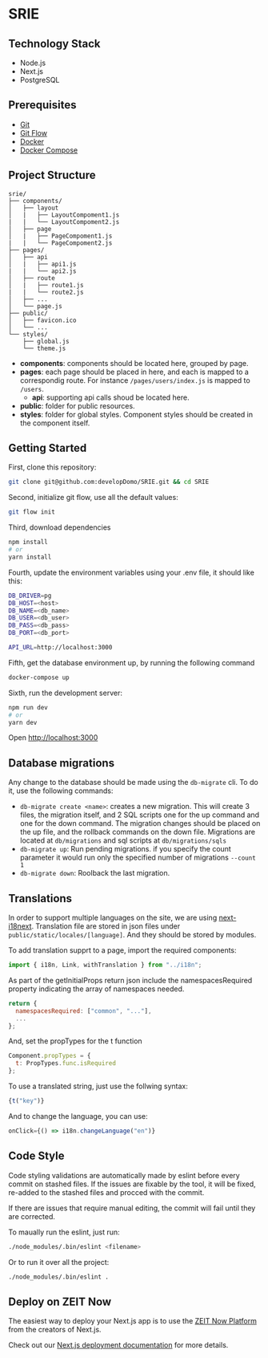# SRIE

## Technology Stack

- Node.js
- Next.js
- PostgreSQL

## Prerequisites

- [Git](https://git-scm.com/book/en/v2/Getting-Started-Installing-Git)
- [Git Flow](https://github.com/nvie/gitflow/wiki/Installation)
- [Docker](https://docs.docker.com/install/)
- [Docker Compose](https://docs.docker.com/compose/install/)

## Project Structure

```
srie/
├── components/
│   ├── layout
│   |   ├── LayoutCompoment1.js
|   |   └── LayoutCompoment2.js
│   ├── page
│   |   ├── PageCompoment1.js
|   |   └── PageCompoment2.js
├── pages/
│   ├── api
│   |   ├── api1.js
|   |   └── api2.js
│   ├── route
│   |   ├── route1.js
|   |   └── route2.js
│   ├── ...
│   └── page.js
├── public/
│   ├── favicon.ico
│   └── ...
└── styles/
    ├── global.js
    └── theme.js
```

- **components**: components should be located here, grouped by page.
- **pages**: each page should be placed in here, and each is mapped to a correspondig route. For instance `/pages/users/index.js` is mapped to `/users`.
  - **api**: supporting api calls shoud be located here.
- **public**: folder for public resources.
- **styles**: folder for global styles. Component styles should be created in the component itself.

## Getting Started

First, clone this repository:

```bash
git clone git@github.com:developDomo/SRIE.git && cd SRIE
```

Second, initialize git flow, use all the default values:

```bash
git flow init
```

Third, download dependencies

```bash
npm install
# or
yarn install
```

Fourth, update the environment variables using your .env file, it should like this:

```bash
DB_DRIVER=pg
DB_HOST=<host>
DB_NAME=<db_name>
DB_USER=<db_user>
DB_PASS=<db_pass>
DB_PORT=<db_port>

API_URL=http://localhost:3000
```

Fifth, get the database environment up, by running the following command

```bash
docker-compose up
```

Sixth, run the development server:

```bash
npm run dev
# or
yarn dev
```

Open [http://localhost:3000](http://localhost:3000)

## Database migrations

Any change to the database should be made using the `db-migrate` cli. To do it, use the following commands:

- `db-migrate create <name>`: creates a new migration. This will create 3 files, the migration itself, and 2 SQL scripts one for the up command and one for the down command. The migration changes should be placed on the up file, and the rollback commands on the down file. Migrations are located at `db/migrations` and sql scripts at `db/migrations/sqls`
- `db-migrate up`: Run pending migrations. if you specify the count parameter it would run only the specified number of migrations `--count 1`
- `db-migrate down`: Roolback the last migration.

## Translations

In order to support multiple languages on the site, we are using [next-i18next](https://github.com/isaachinman/next-i18next). Translation file are stored in json files under `public/static/locales/[language]`. And they should be stored by modules.

To add translation supprt to a page, import the required components:

```javascript
import { i18n, Link, withTranslation } from "../i18n";
```

As part of the getInitialProps return json include the namespacesRequired property indicating the array of namespaces needed.

```javascript
return {
  namespacesRequired: ["common", "..."],
  ...
};
```

And, set the propTypes for the t function

```javascript
Component.propTypes = {
  t: PropTypes.func.isRequired
};
```

To use a translated string, just use the follwing syntax:

```javascript
{t("key")}
```

And to change the language, you can use:

```javascript
onClick={() => i18n.changeLanguage("en")}
```

## Code Style

Code styling validations are automatically made by eslint before every commit on stashed files. If the issues are fixable by the tool, it will be fixed, re-added to the stashed files and procced with the commit.

If there are issues that require manual editing, the commit will fail until they are corrected.

To maually run the eslint, just run:

```bash
./node_modules/.bin/eslint <filename>
```

Or to run it over all the project:

```bash
./node_modules/.bin/eslint .
```

## Deploy on ZEIT Now

The easiest way to deploy your Next.js app is to use the [ZEIT Now Platform](https://zeit.co/import?utm_medium=default-template&filter=next.js&utm_source=create-next-app&utm_campaign=create-next-app-readme) from the creators of Next.js.

Check out our [Next.js deployment documentation](https://nextjs.org/docs/deployment) for more details.
